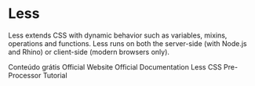 # Less

Less extends CSS with dynamic behavior such as variables, mixins, operations and functions. Less runs on both the server-side (with Node.js and Rhino) or client-side (modern browsers only).

<ResourceGroupTitle>Conteúdo grátis</ResourceGroupTitle>
<BadgeLink colorScheme='blue' badgeText='Read' href='https://lesscss.org/'>Official Website</BadgeLink>
<BadgeLink colorScheme='blue' badgeText='Read' href='https://lesscss.org/usage/'>Official Documentation</BadgeLink>
<BadgeLink badgeText='Watch' href='https://www.youtube.com/watch?v=YD91G8DdUsw'> Less CSS Pre-Processor Tutorial</BadgeLink>

